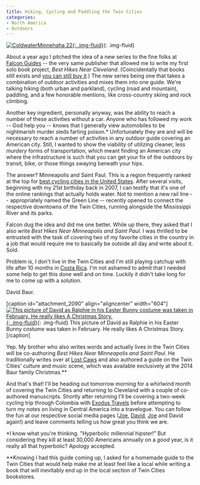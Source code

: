 ```yaml
---
title: Hiking, Cycling and Paddling the Twin Cities
categories:
- North America
- Outdoors
---
```


[![ColdwaterMinnehaha 22](https://withoutapath.com/wp-content/uploads/2015/07/ColdwaterMinnehaha-22-1024x684.jpg){: .img-fluid}](https://withoutapath.com/wp-content/uploads/2015/07/ColdwaterMinnehaha-22.jpg){: .img-fluid}

About a year ago I pitched the idea of a new series to the fine folks at [Falcon Guides](http://www.falcon.com/) -- the very same publisher that allowed me to write my first solo book project, _Best Hikes Near Cleveland_. (Coincidentally that books still exists and [you can still buy it](http://www.amazon.com/Best-Hikes-Near-Cleveland/dp/0762791594/ref=sr_1_1?ie=UTF8&qid=1437404051&sr=8-1&keywords=best+hikes+near+cleveland&pebp=1437404089829&perid=0BPB27Y4BKGKWYP8MADB).) The new series being one that takes a combination of outdoor activities and mixes them into one guide. We're talking hiking (both urban and parkland), cycling (road and mountain), paddling, and a few honorable mentions, like cross-country skiing and rock climbing.<!-- more -->

Another key ingredient, personally anyway, was the ability to reach a number of these activities without a car. Anyone who has followed my work -- God help you -- knows that I generally view automobiles to be nightmarish murder sleds farting poison.* Unfortunately they are and will be necessary to reach a number of activities in any outdoor guide covering an American city. Still, I wanted to show the viability of utilizing cleaner, less _murdery_ forms of transportation, which meant finding an American city where the infrastructure is such that you can get your fix of the outdoors by transit, bike, or those things swaying beneath your hips.

The answer? Minneapolis and Saint Paul. This is a region frequently ranked at the top for [best cycling cities in the United States](http://www.bicycling.com/rides/adventure-guide/1-bike-city-minneapolis). After several visits, beginning with my 21st birthday back in 2007, I can testify that it's one of the online rankings that actually holds water. Not to mention a new rail line -- appropriately named the Green Line -- recently opened to connect the respective downtowns of the Twin Cities, running alongside the Mississippi River and its parks.

Falcon dug the idea and did me one better. While up there, they asked that I also write _Best Hikes Near Minneapolis and Saint Paul_. I was thrilled to be entrusted with the task of covering two of my favorite cities in the country in a job that would require me to basically be outside all day and write about it. Sold.

Problem is, I don't live in the Twin Cities and I'm still playing catchup with life after 10 months in [Costa Rica](https://withoutapath.com/travel-guides/costa-rica/). I'm not ashamed to admit that I needed some help to get this done well and on time. Luckily it didn't take long for me to come up with a solution.

David Baur.

[caption id="attachment_2090" align="aligncenter" width="604"][![This picture of David as Ralphie in his Easter Bunny costume was taken in February. He really likes A Christmas Story.](https://withoutapath.com/wp-content/uploads/2015/07/David-Baur-Lost-Caws-JoeBaur.jpg){: .img-fluid}](https://withoutapath.com/wp-content/uploads/2015/07/David-Baur-Lost-Caws-JoeBaur.jpg){: .img-fluid} This picture of David as Ralphie in his Easter Bunny costume was taken in February. He really likes A Christmas Story.[/caption]

Yep. My brother who also writes words and actually lives in the Twin Cities will be co-authoring _Best Hikes Near Minneapolis and Saint Paul_. He traditionally writes over at [Lost Caws](http://www.lostcaws.com/) and also authored a guide on the Twin Cities' culture and music scene, which was available exclusively at the 2014 Baur family Christmas.**

And that's that! I'll be heading out tomorrow morning for a whirlwind month of covering the Twin Cities and returning to Cleveland with a couple of co-authored manuscripts. Shortly after returning I'll be covering a two-week cycling trip through Colombia with [Exodus Travels](http://www.exodustravels.com/usa/colombia-holidays/cycling/cycling-colombia/may-86639) before attempting to turn my notes on living in Central America into a travelogue. You can follow the fun at our respective social media pages ([Joe](http://twitter.com/BaurJoe), [David](http://twitter.com/davidebaur), [Joe](http://facebook.com/BaurJoe) and David again!) and leave comments telling us how great you think we are.

*I know what you're thinking. "Hyperbolic millennial hipster!" But considering they kill at least 30,000 Americans annually on a _good_ year, is it really all that hyperbolic? Apology accepted.

**Knowing I had this guide coming up, I asked for a homemade guide to the Twin Cities that would help make me at least feel like a local while writing a book that will inevitably end up in the local section of Twin Cities bookstores.
